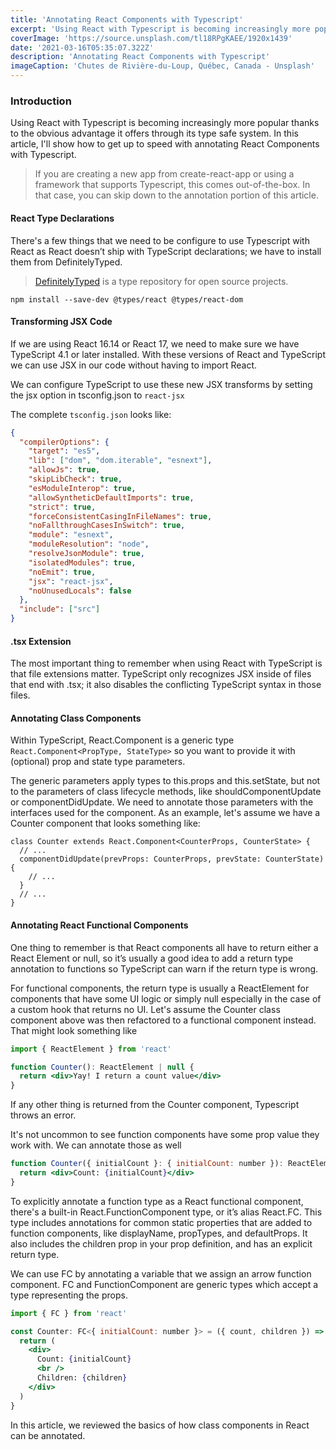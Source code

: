 ```yaml
---
title: 'Annotating React Components with Typescript'
excerpt: 'Using React with Typescript is becoming increasingly more popular thanks to the obvious advantage it offers through its type safe system.'
coverImage: 'https://source.unsplash.com/tl18RPgKAEE/1920x1439'
date: '2021-03-16T05:35:07.322Z'
description: 'Annotating React Components with Typescript'
imageCaption: 'Chutes de Rivière-du-Loup, Québec, Canada - Unsplash'
---
```


### Introduction

Using React with Typescript is becoming increasingly more popular thanks to the obvious advantage it offers through its type safe system. In this article, I'll show how to get up to speed with annotating React Components with Typescript.

> If you are creating a new app from create-react-app or using a framework that supports Typescript, this comes out-of-the-box. In that case, you can skip down to the annotation portion of this article.

#### React Type Declarations

There's a few things that we need to be configure to use Typescript with React as React doesn’t ship with TypeScript declarations; we have to install them from DefinitelyTyped.

> [DefinitelyTyped](https://definitelytyped.org/) is a type repository for open source projects.

```
npm install --save-dev @types/react @types/react-dom
```

#### Transforming JSX Code

If we are using React 16.14 or React 17, we need to make sure we have TypeScript 4.1 or later installed. With these versions of React and TypeScript we can use JSX in our code without having to import React.

We can configure TypeScript to use these new JSX transforms by setting the jsx option in tsconfig.json to `react-jsx`

The complete `tsconfig.json` looks like:

```json
{
  "compilerOptions": {
    "target": "es5",
    "lib": ["dom", "dom.iterable", "esnext"],
    "allowJs": true,
    "skipLibCheck": true,
    "esModuleInterop": true,
    "allowSyntheticDefaultImports": true,
    "strict": true,
    "forceConsistentCasingInFileNames": true,
    "noFallthroughCasesInSwitch": true,
    "module": "esnext",
    "moduleResolution": "node",
    "resolveJsonModule": true,
    "isolatedModules": true,
    "noEmit": true,
    "jsx": "react-jsx",
    "noUnusedLocals": false
  },
  "include": ["src"]
}
```

#### .tsx Extension

The most important thing to remember when using React with TypeScript is that file extensions matter. TypeScript only recognizes JSX inside of files that end with .tsx; it also disables the conflicting TypeScript syntax in those files.

#### Annotating Class Components

Within TypeScript, React.Component is a generic type `React.Component<PropType, StateType>` so you want to provide it with (optional) prop and state type parameters.

The generic parameters apply types to this.props and this.setState, but not to the parameters of class lifecycle methods, like shouldComponentUpdate or componentDidUpdate. We need to annotate those parameters with the interfaces used for the component. As an example, let's assume we have a Counter component that looks something like:

```tsx
class Counter extends React.Component<CounterProps, CounterState> {
  // ...
  componentDidUpdate(prevProps: CounterProps, prevState: CounterState) {
    // ...
  }
  // ...
}
```

#### Annotating React Functional Components

One thing to remember is that React components all have to return either a React Element or null, so it’s usually a good idea to add a return type annotation to functions so TypeScript can warn if the return type is wrong.

For functional components, the return type is usually a ReactElement for components that have some UI logic or simply null especially in the case of a custom hook that returns no UI. Let's assume the Counter class component above was then refactored to a functional component instead. That might look something like

```jsx
import { ReactElement } from 'react'

function Counter(): ReactElement | null {
  return <div>Yay! I return a count value</div>
}
```

If any other thing is returned from the Counter component, Typescript throws an error.

It's not uncommon to see function components have some prop value they work with. We can annotate those as well

```jsx
function Counter({ initialCount }: { initialCount: number }): ReactElement {
  return <div>Count: {initialCount}</div>
}
```

To explicitly annotate a function type as a React functional component, there's a built-in React.FunctionComponent type, or it’s alias React.FC. This type includes annotations for common static properties that are added to function components, like displayName, propTypes, and defaultProps. It also includes the children prop in your prop definition, and has an explicit return type.

We can use FC by annotating a variable that we assign an arrow function component. FC and FunctionComponent are generic types which accept a type representing the props.

```jsx
import { FC } from 'react'

const Counter: FC<{ initialCount: number }> = ({ count, children }) => {
  return (
    <div>
      Count: {initialCount}
      <br />
      Children: {children}
    </div>
  )
}
```

In this article, we reviewed the basics of how class components in React can be annotated.
